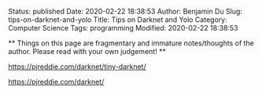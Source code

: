 Status: published
Date: 2020-02-22 18:38:53
Author: Benjamin Du
Slug: tips-on-darknet-and-yolo
Title: Tips on Darknet and Yolo
Category: Computer Science
Tags: programming
Modified: 2020-02-22 18:38:53

**
Things on this page are fragmentary and immature notes/thoughts of the author.
Please read with your own judgement!
**


https://pjreddie.com/darknet/tiny-darknet/

https://pjreddie.com/darknet/